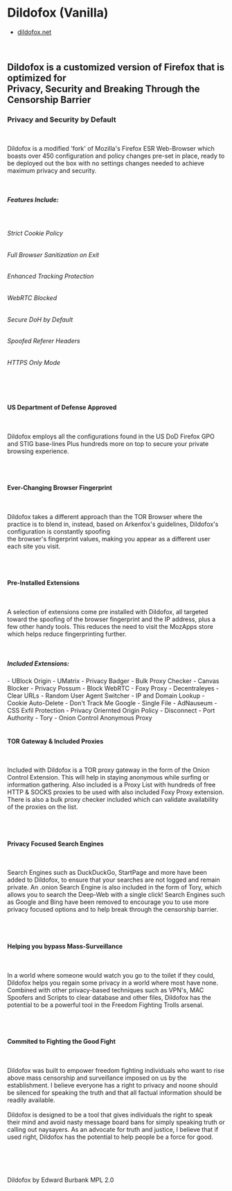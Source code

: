 # Dildofox (Vanilla)

- <a href="dildofox.net">dildofox.net</a>
<br>
<h2>
  Dildofox is a customized version of Firefox that is optimized for<br>
<strong>Privacy</strong>, <strong>Security</strong> and <strong>Breaking Through the Censorship Barrier</strong>
</h2>
<h3>
  Privacy and Security by Default
</h3>
<br>
<p>
  Dildofox is a modified 'fork' of Mozilla's Firefox ESR Web-Browser which boasts over 450 configuration and policy changes
  pre-set in place, ready to be deployed out the box with no settings changes needed to achieve maximum privacy and security.
</p>
<br>
<h5>
	Features Include:
</h5>
<br>
<h6>
  Strict Cookie Policy
</h6>
<h6>
  Full Browser Sanitization on Exit
</h6>
<h6>
  Enhanced Tracking Protection
</h6>
<h6>
  WebRTC Blocked
</h6>
<h6>
  Secure DoH by Default
</h6>
<h6>
  Spoofed Referer Headers
</h6>
<h6>
  HTTPS Only Mode
</h6>
<br>
<br>
<h4>
  US Department of Defense Approved
</h4>
<br>
<p>
  Dildofox employs all the configurations found in the US DoD Firefox GPO and STIG base-lines
  Plus hundreds more on top to secure your private browsing experience.
</p>
<br>
<br>
<h4>
  Ever-Changing Browser Fingerprint
</h4>
<br>
<p>
  Dildofox takes a different approach than the TOR Browser where the practice is to blend in,
  instead, based on Arkenfox's guidelines, Dildofox's configuration is constantly spoofing<br>
  the browser's fingerprint values, making you appear as a different user each site you visit.
</p>
<br>
<br>
<h4>
  Pre-Installed Extensions
</h4>
<br>
<p>
  A selection of extensions come pre installed with Dildofox, all targeted toward the
  spoofing of the browser fingerprint and the IP address, plus a few other handy tools.
  This reduces the need to visit the MozApps store which helps reduce fingerprinting further.
</p>
<br>
<h5>
  Included Extensions:
</h5>
- UBlock Origin
- UMatrix
- Privacy Badger
- Bulk Proxy Checker
- Canvas Blocker
- Privacy Possum
- Block WebRTC
- Foxy Proxy
- Decentraleyes
- Clear URLs
- Random User Agent Switcher
- IP and Domain Lookup
- Cookie Auto-Delete
- Don't Track Me Google
- Single File
- AdNauseum
- CSS Exfil Protection
- Privacy Oriernted Origin Policy
- Disconnect
- Port Authority
- Tory
- Onion Control Anonymous Proxy
<br>
<br>
<h4>
  TOR Gateway & Included Proxies
</h4>
<br>
<p>
  Included with Dildofox is a TOR proxy gateway in the form of the Onion Control Extension.
  This will help in staying anonymous while surfing or information gathering.
  Also included is a Proxy List with hundreds of free HTTP & SOCKS proxies
  to be used with also included Foxy Proxy extension. There is also a bulk proxy checker
  included which can validate availability of the proxies on the list.
</p>
<br>
<br>
<h4>
  Privacy Focused Search Engines
</h4>
<br>
<p>
  Search Engines such as DuckDuckGo, StartPage and more have been added to Dildofox,
  to ensure that your searches are not logged and remain private. An .onion Search Engine
  is also included in the form of Tory, which allows you to search the Deep-Web with a single click!
  Search Engines such as Google and Bing have been removed to encourage you
  to use more privacy focused options and to help break through the censorship barrier.
</p>
<br>
<br>
<h4>
  Helping you bypass Mass-Surveillance
</h4>
<br>
<p>
  In a world where someone would watch you go to the toilet if they could, Dildofox helps
  you regain some privacy in a world where most have none. Combined with other privacy-based
  techniques such as VPN's, MAC Spoofers and Scripts to clear database and other files,
  Dildofox has the potential to be a powerful tool in the Freedom Fighting Trolls arsenal.
</p>
<br>
<br>
<h4>
  Commited to Fighting the Good Fight
</h4>
<br>
<p> 
  Dildofox was built to empower freedom fighting individuals who want to rise above mass censorship
  and surveillance imposed on us by the establishment. I believe everyone has a right to privacy and noone
  should be silenced for speaking the truth and that all factual information should be readily available.
  <br>
  <br>
  Dildofox is designed to be a tool that gives individuals the right to speak their mind and avoid nasty
  message board bans for simply speaking truth or calling out naysayers. As an advocate for truth and justice,
  I believe that if used right, Dildofox has the potential to help people be a force for good.
</p>
<br>
<br>
<br>
<br>
Dildofox by Edward Burbank MPL 2.0

